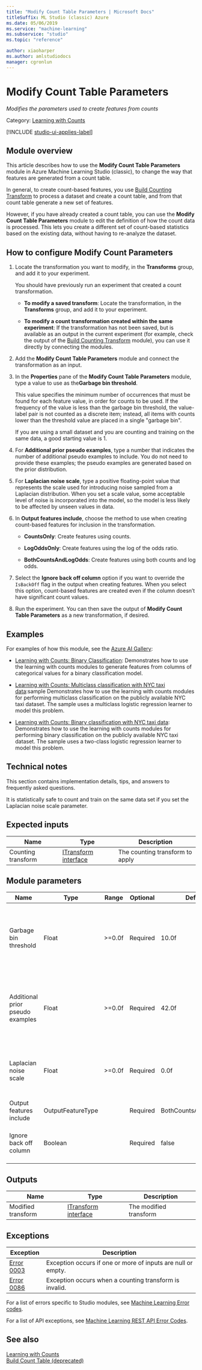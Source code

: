 ```yaml
---
title: "Modify Count Table Parameters | Microsoft Docs"
titleSuffix: ML Studio (classic) Azure
ms.date: 05/06/2019
ms.service: "machine-learning"
ms.subservice: "studio"
ms.topic: "reference"

author: xiaoharper
ms.author: amlstudiodocs
manager: cgronlun
---
```

# Modify Count Table Parameters

*Modifies the parameters used to create features from counts*

Category: [Learning with Counts](data-transformation-learning-with-counts.md)

[!INCLUDE [studio-ui-applies-label](../includes/studio-ui-applies-label.md)]

## Module overview

This article describes how to use the **Modify Count Table Parameters** module in Azure Machine Learning Studio (classic), to change the way that features are generated from a count table.

In general, to create count-based features, you use [Build Counting Transform](build-counting-transform.md) to process a dataset and create a count table, and from that count table generate a new set of features. 

However, if you have already created a count table, you can use the **Modify Count Table Parameters** module to edit the definition of how the count data is processed. This lets you create a different set of count-based statistics based on the existing data, without having to re-analyze the dataset.

## How to configure Modify Count Parameters

1. Locate the transformation you want to modify, in the **Transforms** group, and add it to your experiment.

    You should have previously run an experiment that created a count transformation.

    + **To modify a saved transform**: Locate the transformation, in the **Transforms** group, and add it to your experiment.

    + **To modify a count transformation created within the same experiment**: If the transformation has not been saved, but is available as an output in the current experiment (for example, check the output of the [Build Counting Transform](build-counting-transform.md) module), you can use it directly by connecting the modules.

2. Add the **Modify Count Table Parameters** module and connect the transformation as an input.

3. In the **Properties** pane of the **Modify Count Table Parameters** module, type a value to use as the**Garbage bin threshold**.

    This value specifies the minimum number of occurrences that must be found for each feature value, in order for counts to be used.  If the frequency of the value is less than the garbage bin threshold, the value-label pair is not counted as a discrete item; instead, all items with counts lower than the threshold value are placed in a single "garbage bin".

    If you are using a small dataset and you are counting and training on the same data, a good starting value is 1.

4. For **Additional prior pseudo examples**, type a number that indicates the number of additional pseudo examples to include. You do not need to provide these examples; the pseudo examples are generated based on the prior distribution.  

5. For **Laplacian noise scale**, type a positive floating-point value that represents the scale used for introducing noise sampled from a Laplacian distribution. When you set a scale value, some acceptable level of noise is incorporated into the model, so the model is less likely to be affected by unseen values in data.

6. In **Output features include**, choose the method to use when creating count-based features for inclusion in the transformation.

    + **CountsOnly**: Create features using counts.
  
    + **LogOddsOnly**: Create features using the log of the odds ratio.
  
    + **BothCountsAndLogOdds**: Create features using both counts and log odds.
  
7. Select the **Ignore back off column** option if you want to override the `IsBackOff` flag in the output when creating features. When you select this option, count-based features are created even if the column doesn’t have significant count values.

8. Run the experiment. You can then save the output of **Modify Count Table Parameters** as a new transformation, if desired.

## Examples

For examples of how this module, see the [Azure AI Gallery](https://gallery.cortanaintelligence.com/):

+ [Learning with Counts: Binary Classification](https://gallery.azureml.net/Experiment/Learning-with-Counts-Binary-Classification-2): Demonstrates how to use the learning with counts modules to generate features from columns of categorical values for a binary classification model.

+ [Learning with Counts: Multiclass classification with NYC taxi data](https://gallery.azureml.net/Experiment/Learning-with-Counts-Multiclass-classification-with-NYC-taxi-data-2):sample Demonstrates how to use the learning with counts modules for performing multiclass classification on the publicly available NYC taxi dataset. The sample uses a multiclass logistic regression learner to model this problem.

+ [Learning with Counts: Binary classification with NYC taxi data](https://gallery.azureml.net/Experiment/Learning-with-Counts-Binary-classification-with-NYC-taxi-data-2): Demonstrates how to use the learning with counts modules for performing binary classification on the publicly available NYC taxi dataset. The sample uses a two-class logistic regression learner to model this problem.

## Technical notes

This section contains implementation details, tips, and answers to frequently asked questions.

It is statistically safe to count and train on the same data set if you set the Laplacian noise scale parameter.

## Expected inputs

|Name|Type|Description|  
|----------|----------|-----------------|  
|Counting transform|[ITransform interface](itransform-interface.md)|The counting transform to apply|  

## Module parameters

|Name|Type|Range|Optional|Default|Description|  
|----------|----------|-----------|--------------|-----------------|-------------|  
|Garbage bin threshold|Float|>=0.0f|Required|10.0f|The threshold under which a column value will be featurized against the garbage bin|  
|Additional prior pseudo examples|Float|>=0.0f|Required|42.0f|The additional pseudo examples following prior distributions to be included|  
|Laplacian noise scale|Float|>=0.0f|Required|0.0f|The scale of the Laplacian distribution from which noise is sampled|  
|Output features include|OutputFeatureType||Required|BothCountsAndLogOdds|The features to output|  
|Ignore back off column|Boolean||Required|false|Whether to ignore the IsBackOff column in the output|  

## Outputs

|Name|Type|Description|  
|----------|----------|-----------------|  
|Modified transform|[ITransform interface](itransform-interface.md)|The modified transform|  

## Exceptions

|Exception|Description|  
|---------------|-----------------|  
|[Error 0003](errors/error-0003.md)|Exception occurs if one or more of inputs are null or empty.|  
|[Error 0086](errors/error-0086.md)|Exception occurs when a counting transform is invalid.|  

For a list of errors specific to Studio modules, see [Machine Learning Error codes](errors/machine-learning-module-error-codes.md).

For a list of API exceptions, see [Machine Learning REST API Error Codes](https://docs.microsoft.com/azure/machine-learning/studio/web-service-error-codes).

## See also

 [Learning with Counts](data-transformation-learning-with-counts.md)   
 [Build Count Table (deprecated)](build-count-table-deprecated.md)
